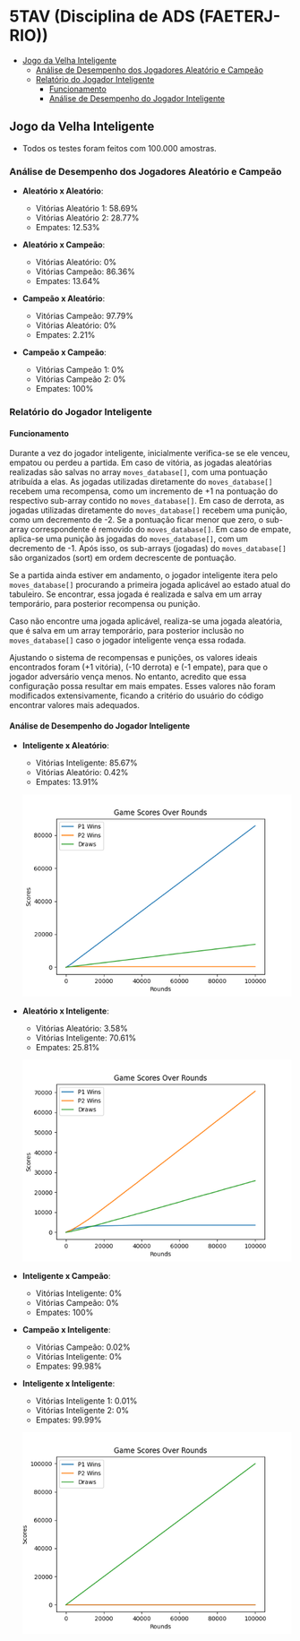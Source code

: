 # 5TAV (Disciplina de ADS (FAETERJ-RIO)) <!-- omit in toc -->

- [Jogo da Velha Inteligente](#jogo-da-velha-inteligente)
  - [Análise de Desempenho dos Jogadores Aleatório e Campeão](#análise-de-desempenho-dos-jogadores-aleatório-e-campeão)
  - [Relatório do Jogador Inteligente](#relatório-do-jogador-inteligente)
    - [Funcionamento](#funcionamento)
    - [Análise de Desempenho do Jogador Inteligente](#análise-de-desempenho-do-jogador-inteligente)

## Jogo da Velha Inteligente

- Todos os testes foram feitos com 100.000 amostras.

### Análise de Desempenho dos Jogadores Aleatório e Campeão

- **Aleatório x Aleatório**:
  - Vitórias Aleatório 1: 58.69%
  - Vitórias Aleatório 2: 28.77%
  - Empates: 12.53%

- **Aleatório x Campeão**:
  - Vitórias Aleatório: 0%
  - Vitórias Campeão: 86.36%
  - Empates: 13.64%

- **Campeão x Aleatório**:
  - Vitórias Campeão: 97.79%
  - Vitórias Aleatório: 0%
  - Empates: 2.21%

- **Campeão x Campeão**:
  - Vitórias Campeão 1: 0%
  - Vitórias Campeão 2: 0%
  - Empates: 100%

### Relatório do Jogador Inteligente

#### Funcionamento

Durante a vez do jogador inteligente, inicialmente verifica-se se ele venceu, empatou ou perdeu a partida. Em caso de vitória, as jogadas aleatórias realizadas são salvas no array `moves_database[]`, com uma pontuação atribuída a elas. As jogadas utilizadas diretamente do `moves_database[]` recebem uma recompensa, como um incremento de +1 na pontuação do respectivo sub-array contido no `moves_database[]`. Em caso de derrota, as jogadas utilizadas diretamente do `moves_database[]` recebem uma punição, como um decremento de -2. Se a pontuação ficar menor que zero, o sub-array correspondente é removido do `moves_database[]`. Em caso de empate, aplica-se uma punição às jogadas do `moves_database[]`, com um decremento de -1. Após isso, os sub-arrays (jogadas) do `moves_database[]` são organizados (sort) em ordem decrescente de pontuação.

Se a partida ainda estiver em andamento, o jogador inteligente itera pelo `moves_database[]` procurando a primeira jogada aplicável ao estado atual do tabuleiro. Se encontrar, essa jogada é realizada e salva em um array temporário, para posterior recompensa ou punição.

Caso não encontre uma jogada aplicável, realiza-se uma jogada aleatória, que é salva em um array temporário, para posterior inclusão no `moves_database[]` caso o jogador inteligente vença essa rodada.

Ajustando o sistema de recompensas e punições, os valores ideais encontrados foram (+1 vitória), (-10 derrota) e (-1 empate), para que o jogador adversário vença menos. No entanto, acredito que essa configuração possa resultar em mais empates. Esses valores não foram modificados extensivamente, ficando a critério do usuário do código encontrar valores mais adequados.

#### Análise de Desempenho do Jogador Inteligente

- **Inteligente x Aleatório**:
  - Vitórias Inteligente: 85.67%
  - Vitórias Aleatório: 0.42%
  - Empates: 13.91%

  ![Gráfico Inteligente x Aleatório](TicTacToe/img/int-aleat-graph.png)

- **Aleatório x Inteligente**:
  - Vitórias Aleatório: 3.58%
  - Vitórias Inteligente: 70.61%
  - Empates: 25.81%

  ![Gráfico Aleatório x Inteligente](TicTacToe/img/aleat-int-graph.png)

- **Inteligente x Campeão**:
  - Vitórias Inteligente: 0%
  - Vitórias Campeão: 0%
  - Empates: 100%

- **Campeão x Inteligente**:
  - Vitórias Campeão: 0.02%
  - Vitórias Inteligente: 0%
  - Empates: 99.98%

- **Inteligente x Inteligente**:
  - Vitórias Inteligente 1: 0.01%
  - Vitórias Inteligente 2: 0%
  - Empates: 99.99%

  ![Gráfico ~100% Empates](TicTacToe/img/just-draws-graph.png)
